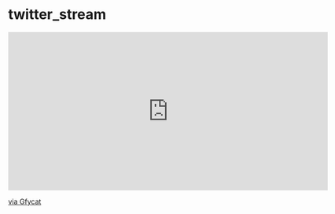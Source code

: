 # twitter_stream

<iframe src='https://gfycat.com/ifr/WillingAstonishingGuppy' frameborder='0' scrolling='no' width='650' height='322' allowfullscreen></iframe><p> <a href="https://gfycat.com/gifs/detail/WillingAstonishingGuppy">via Gfycat</a></p>
